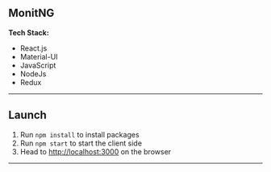 ## MonitNG

**Tech Stack:**

- React.js
- Material-UI
- JavaScript
- NodeJs
- Redux

---

## Launch

1. Run `npm install` to install packages
2. Run `npm start` to start the client side
3. Head to [http://localhost:3000](http://localhost:3000) on the browser

---
